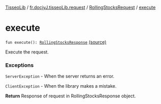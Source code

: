 [TisseoLib](../../index.md) / [fr.docjyJ.tisseoLib.request](../index.md) / [RollingStocksRequest](index.md) / [execute](./execute.md)

# execute

`fun execute(): `[`RollingStocksResponse`](../../fr.docjy-j.tisseo-lib.response/-rolling-stocks-response/index.md) [(source)](https://github.com/docjyj/tisseoLib/tree/master/src/main/kotlin/fr/docjyJ/tisseoLib/request/RollingStocksRequest.kt#L25)

Execute the request.

### Exceptions

`ServerException` - When the server returns an error.

`ClientException` - When the library makes a mistake.

**Return**
Response of request in RollingStocksResponse object.

